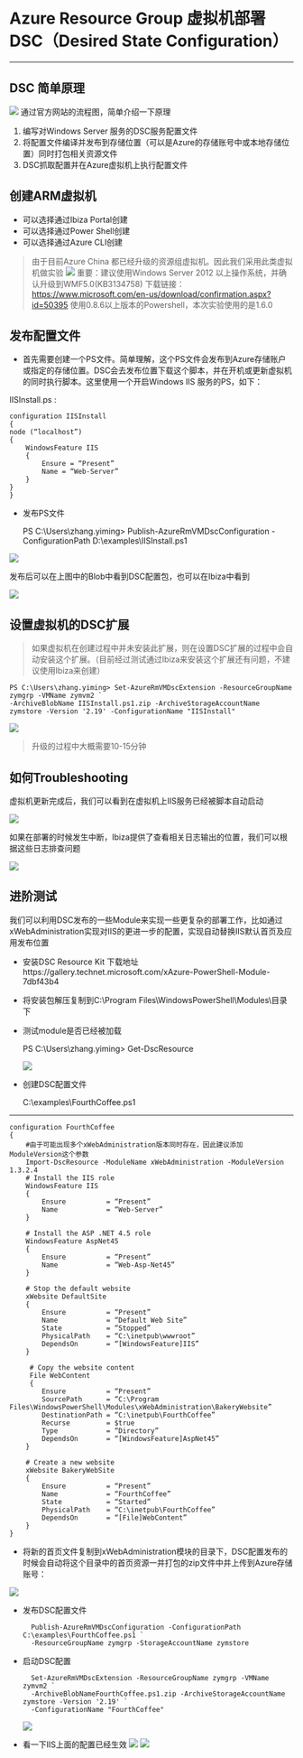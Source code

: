 # Azure Resource Group 虚拟机部署DSC（Desired State Configuration） #

----------

## DSC 简单原理 ##
![](http://i.imgur.com/AWAKYUm.png)
通过官方网站的流程图，简单介绍一下原理
1. 编写对Windows Server 服务的DSC服务配置文件
2. 将配置文件编译并发布到存储位置（可以是Azure的存储账号中或本地存储位置）同时打包相关资源文件
3. DSC抓取配置并在Azure虚拟机上执行配置文件

## 创建ARM虚拟机 ##
-  可以选择通过Ibiza Portal创建
-  可以选择通过Power Shell创建
-  可以选择通过Azure CLI创建

> 由于目前Azure China 都已经升级的资源组虚拟机。因此我们采用此类虚拟机做实验
![](http://i.imgur.com/56myG4c.png)
>  重要：建议使用Windows Server 2012 以上操作系统，并确认升级到WMF5.0(KB3134758)
>  下载链接：https://www.microsoft.com/en-us/download/confirmation.aspx?id=50395
>  使用0.8.6以上版本的Powershell，本次实验使用的是1.6.0

## 发布配置文件 ##


- 首先需要创建一个PS文件。简单理解，这个PS文件会发布到Azure存储账户或指定的存储位置。DSC会去发布位置下载这个脚本，并在开机或更新虚拟机的同时执行脚本。这里使用一个开启Windows IIS 服务的PS，如下：

IISInstall.ps :

	configuration IISInstall 
	{ 
    node (“localhost”) 
    { 
        WindowsFeature IIS 
        { 
            Ensure = “Present” 
            Name = “Web-Server”                        
        } 
    } 
	}





- 发布PS文件
    
	PS C:\Users\zhang.yiming> Publish-AzureRmVMDscConfiguration -ConfigurationPath D:\examples\IISInstall.ps1

![](http://i.imgur.com/WwtAYWx.png)

发布后可以在上图中的Blob中看到DSC配置包，也可以在Ibiza中看到

![](http://i.imgur.com/1z3NBq2.png)


## 设置虚拟机的DSC扩展 ##


> 如果虚拟机在创建过程中并未安装此扩展，则在设置DSC扩展的过程中会自动安装这个扩展。（目前经过测试通过Ibiza来安装这个扩展还有问题，不建议使用Ibiza来创建）

	PS C:\Users\zhang.yiming> Set-AzureRmVMDscExtension -ResourceGroupName zymgrp -VMName zymvm2 `
	-ArchiveBlobName IISInstall.ps1.zip -ArchiveStorageAccountName zymstore -Version '2.19' -ConfigurationName "IISInstall"

![](http://i.imgur.com/xUbOlxB.png)

> 升级的过程中大概需要10-15分钟


## 如何Troubleshooting ##

虚拟机更新完成后，我们可以看到在虚拟机上IIS服务已经被脚本自动启动

![](http://i.imgur.com/LIj4l0b.png)

如果在部署的时候发生中断，Ibiza提供了查看相关日志输出的位置，我们可以根据这些日志排查问题


![](http://i.imgur.com/3cMQEjc.png)

## 进阶测试 ##

我们可以利用DSC发布的一些Module来实现一些更复杂的部署工作，比如通过xWebAdministration实现对IIS的更进一步的配置，实现自动替换IIS默认首页及应用发布位置

- 安装DSC Resource Kit
  下载地址https://gallery.technet.microsoft.com/xAzure-PowerShell-Module-7dbf43b4
- 将安装包解压复制到C:\Program Files\WindowsPowerShell\Modules\目录下
- 测试module是否已经被加载

	PS C:\Users\zhang.yiming> Get-DscResource
	
  ![](http://i.imgur.com/wjttCiV.png)

- 创建DSC配置文件
  
	C:\examples\FourthCoffee.ps1

----------
	configuration FourthCoffee 
	{ 
		#由于可能出现多个xWebAdministration版本同时存在，因此建议添加ModuleVersion这个参数
    	Import-DscResource -ModuleName xWebAdministration -ModuleVersion 1.3.2.4 
		# Install the IIS role 
    	WindowsFeature IIS  
    	{  
        	Ensure          = “Present”  
        	Name            = “Web-Server”  
    	}  
  
    	# Install the ASP .NET 4.5 role  
    	WindowsFeature AspNet45  
    	{  
        	Ensure          = “Present”  
        	Name            = “Web-Asp-Net45”  
    	}  

    	# Stop the default website  
    	xWebsite DefaultSite 
    	{  
        	Ensure          = “Present”  
			Name            = “Default Web Site”  
        	State           = “Stopped”  
        	PhysicalPath    = “C:\inetpub\wwwroot”  
        	DependsOn       = “[WindowsFeature]IIS”  
    	}  
  
		 # Copy the website content  
		 File WebContent  
		 {  
		  	Ensure          = “Present”  
		 	SourcePath      = “C:\Program Files\WindowsPowerShell\Modules\xWebAdministration\BakeryWebsite” 
			DestinationPath = “C:\inetpub\FourthCoffee” 
		  	Recurse         = $true  
		   	Type            = “Directory”  
			DependsOn       = “[WindowsFeature]AspNet45”  
		}   
			
		# Create a new website  
		xWebsite BakeryWebSite   
		{  
			Ensure          = “Present”  
			Name            = “FourthCoffee” 
			State           = “Started”  
			PhysicalPath    = “C:\inetpub\FourthCoffee”  
			DependsOn       = “[File]WebContent”  
		} 
	}


- 将新的首页文件复制到xWebAdministration模块的目录下，DSC配置发布的时候会自动将这个目录中的首页资源一并打包的zip文件中并上传到Azure存储账号：
   
![](http://i.imgur.com/MH91ysS.png)

- 发布DSC配置文件
	
		Publish-AzureRmVMDscConfiguration -ConfigurationPath C:\examples\FourthCoffee.ps1 `
		-ResourceGroupName zymgrp -StorageAccountName zymstore

- 启动DSC配置
		
		Set-AzureRmVMDscExtension -ResourceGroupName zymgrp -VMName zymvm2 `
		-ArchiveBlobNameFourthCoffee.ps1.zip -ArchiveStorageAccountName zymstore -Version '2.19' `
		-ConfigurationName "FourthCoffee" 

   ![](http://i.imgur.com/TyE6fcO.png)

- 看一下IIS上面的配置已经生效
  ![](http://i.imgur.com/kBKsAaH.png)
  ![](http://i.imgur.com/9Kvemyk.png)
